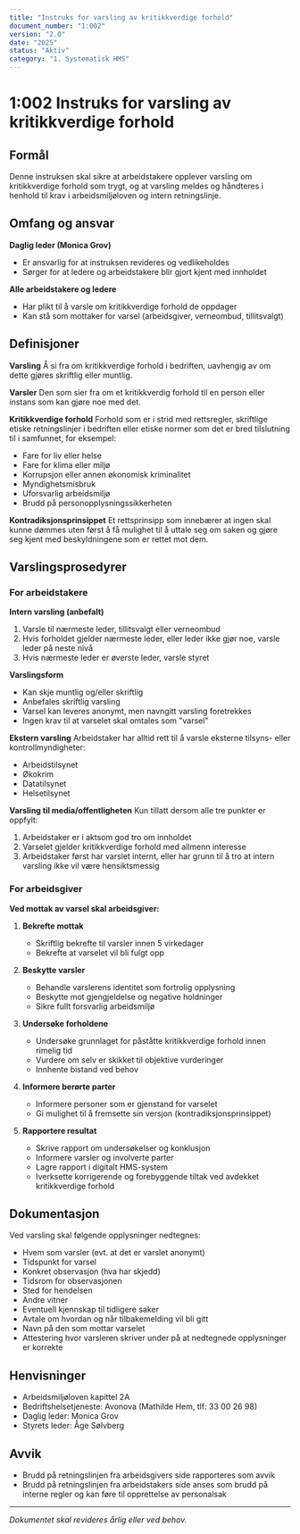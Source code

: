 ```yaml
---
title: "Instruks for varsling av kritikkverdige forhold"
document_number: "1:002"
version: "2.0"
date: "2025"
status: "Aktiv"
category: "1. Systematisk HMS"
---
```


# 1:002 Instruks for varsling av kritikkverdige forhold

## Formål

Denne instruksen skal sikre at arbeidstakere opplever varsling om kritikkverdige forhold som trygt, og at varsling meldes og håndteres i henhold til krav i arbeidsmiljøloven og intern retningslinje.

## Omfang og ansvar

**Daglig leder (Monica Grov)**
- Er ansvarlig for at instruksen revideres og vedlikeholdes
- Sørger for at ledere og arbeidstakere blir gjort kjent med innholdet

**Alle arbeidstakere og ledere**
- Har plikt til å varsle om kritikkverdige forhold de oppdager
- Kan stå som mottaker for varsel (arbeidsgiver, verneombud, tillitsvalgt)

## Definisjoner

**Varsling**
Å si fra om kritikkverdige forhold i bedriften, uavhengig av om dette gjøres skriftlig eller muntlig.

**Varsler**
Den som sier fra om et kritikkverdig forhold til en person eller instans som kan gjøre noe med det.

**Kritikkverdige forhold**
Forhold som er i strid med rettsregler, skriftlige etiske retningslinjer i bedriften eller etiske normer som det er bred tilslutning til i samfunnet, for eksempel:

- Fare for liv eller helse
- Fare for klima eller miljø
- Korrupsjon eller annen økonomisk kriminalitet
- Myndighetsmisbruk
- Uforsvarlig arbeidsmiljø
- Brudd på personopplysningssikkerheten

**Kontradiksjonsprinsippet**
Et rettsprinsipp som innebærer at ingen skal kunne dømmes uten først å få mulighet til å uttale seg om saken og gjøre seg kjent med beskyldningene som er rettet mot dem.

## Varslingsprosedyrer

### For arbeidstakere

**Intern varsling (anbefalt)**
1. Varsle til nærmeste leder, tillitsvalgt eller verneombud
2. Hvis forholdet gjelder nærmeste leder, eller leder ikke gjør noe, varsle leder på neste nivå
3. Hvis nærmeste leder er øverste leder, varsle styret

**Varslingsform**
- Kan skje muntlig og/eller skriftlig
- Anbefales skriftlig varsling
- Varsel kan leveres anonymt, men navngitt varsling foretrekkes
- Ingen krav til at varselet skal omtales som "varsel"

**Ekstern varsling**
Arbeidstaker har alltid rett til å varsle eksterne tilsyns- eller kontrollmyndigheter:
- Arbeidstilsynet
- Økokrim
- Datatilsynet
- Helsetilsynet

**Varsling til media/offentligheten**
Kun tillatt dersom alle tre punkter er oppfylt:
1. Arbeidstaker er i aktsom god tro om innholdet
2. Varselet gjelder kritikkverdige forhold med allmenn interesse
3. Arbeidstaker først har varslet internt, eller har grunn til å tro at intern varsling ikke vil være hensiktsmessig

### For arbeidsgiver

**Ved mottak av varsel skal arbeidsgiver:**

1. **Bekrefte mottak**
   - Skriftlig bekrefte til varsler innen 5 virkedager
   - Bekrefte at varselet vil bli fulgt opp

2. **Beskytte varsler**
   - Behandle varslerens identitet som fortrolig opplysning
   - Beskytte mot gjengjeldelse og negative holdninger
   - Sikre fullt forsvarlig arbeidsmiljø

3. **Undersøke forholdene**
   - Undersøke grunnlaget for påståtte kritikkverdige forhold innen rimelig tid
   - Vurdere om selv er skikket til objektive vurderinger
   - Innhente bistand ved behov

4. **Informere berørte parter**
   - Informere personer som er gjenstand for varselet
   - Gi mulighet til å fremsette sin versjon (kontradiksjonsprinsippet)

5. **Rapportere resultat**
   - Skrive rapport om undersøkelser og konklusjon
   - Informere varsler og involverte parter
   - Lagre rapport i digitalt HMS-system
   - Iverksette korrigerende og forebyggende tiltak ved avdekket kritikkverdige forhold

## Dokumentasjon

Ved varsling skal følgende opplysninger nedtegnes:

- Hvem som varsler (evt. at det er varslet anonymt)
- Tidspunkt for varsel
- Konkret observasjon (hva har skjedd)
- Tidsrom for observasjonen
- Sted for hendelsen
- Andre vitner
- Eventuell kjennskap til tidligere saker
- Avtale om hvordan og når tilbakemelding vil bli gitt
- Navn på den som mottar varselet
- Attestering hvor varsleren skriver under på at nedtegnede opplysninger er korrekte

## Henvisninger

- Arbeidsmiljøloven kapittel 2A
- Bedriftshelsetjeneste: Avonova (Mathilde Hem, tlf: 33 00 26 98)
- Daglig leder: Monica Grov
- Styrets leder: Åge Sølvberg

## Avvik

- Brudd på retningslinjen fra arbeidsgivers side rapporteres som avvik
- Brudd på retningslinjen fra arbeidstakers side anses som brudd på interne regler og kan føre til opprettelse av personalsak

---

*Dokumentet skal revideres årlig eller ved behov.*
